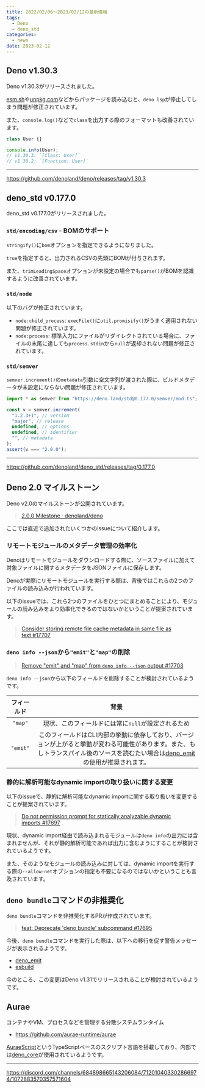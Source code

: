```yaml
---
title: 2022/02/06〜2023/02/12の最新情報
tags:
  - Deno
  - deno_std
categories:
  - news
date: 2023-02-12
---
```


## Deno v1.30.3

Deno v1.30.3がリリースされました。

[esm.sh](https://github.com/ije/esm.sh)や[unpkg.com](https://unpkg.com/)などからパッケージを読み込むと、`deno lsp`が停止してしまう問題が修正されています。

また、`console.log()`などで`class`を出力する際のフォーマットも改善されています。

```javascript
class User {}

console.info(User);
// v1.30.3: `[Class: User]`
// v1.30.2: `[Function: User]`
```

---

https://github.com/denoland/deno/releases/tag/v1.30.3

## deno_std v0.177.0

deno_std v0.177.0がリリースされました。

### `std/encoding/csv` - BOMのサポート

`stringify()`に`bom`オプションを指定できるようになりました。

`true`を指定すると、出力されるCSVの先頭にBOMが付与されます。

また、`trimLeadingSpace`オプションが未設定の場合でも`parse()`がBOMを認識するように改善されています。

### `std/node`

以下のバグが修正されています。

- `node:child_process`: `execFile()`に`util.promisify()`がうまく適用されない問題が修正されています。
- `node:process`: 標準入力にファイルがリダイレクトされている場合に、ファイルの末尾に達しても`process.stdin`から`null`が返却されない問題が修正されています。

### `std/semver`

`semver.increment()`の`metadata`引数に空文字列が渡された際に、ビルドメタデータが未設定にならない問題が修正されています。
        
```typescript
import * as semver from "https://deno.land/std@0.177.0/semver/mod.ts";

const v = semver.increment(
  "1.2.3+1", // version
  "major", // release
  undefined, // options
  undefined, // identifier
  "", // metadata
);
assert(v === "2.0.0");
```
---        

https://github.com/denoland/deno_std/releases/tag/0.177.0

## Deno 2.0 マイルストーン

Deno v2.0のマイルストーンが公開されています。

> [2.0.0 Milestone · denoland/deno](https://github.com/denoland/deno/milestone/26)

ここでは直近で追加されたいくつかのissueについて紹介します。

### リモートモジュールのメタデータ管理の効率化

Denoはリモートモジュールをダウンロードする際に、ソースファイルに加えて対象ファイルに関するメタデータをJSONファイルに保存します。

Denoが実際にリモートモジュールを実行する際は、背後ではこれらの2つのファイルの読み込みが行われています。

以下のissueでは、これら2つのファイルをひとつにまとめることにより、モジュールの読み込みをより効率化できるのではないかということが提案されています。

> [Consider storing remote file cache metadata in same file as text #17707](https://github.com/denoland/deno/issues/17707)

### `deno info --json`から`"emit"`と`"map"`の削除

> [Remove "emit" and "map" from `deno info --json` output #17703](https://github.com/denoland/deno/issues/17703)

`deno info --json`から以下のフィールドを削除することが検討されているようです。

|フィールド|背景|
|:---:|:---:|
|`"map"`|現状、このフィールドには常に`null`が設定されるため|
|`"emit"`|このフィールドはCLI内部の挙動に依存しており、バージョンが上がると挙動が変わる可能性があります。また、もしトランスパイル後のソースを読むたい場合は[deno_emit](https://github.com/denoland/deno_emit)の使用が推奨されます。|

### 静的に解析可能なdynamic importの取り扱いに関する変更

以下のissueで、静的に解析可能なdynamic importに関する取り扱いを変更することが提案されています。

> [Do not permission prompt for statically analyzable dynamic imports #17697](https://github.com/denoland/deno/issues/17697)

現状、dynamic import経由で読み込まれるモジュールは`deno info`の出力には含まれませんが、それが静的解析可能であれば出力に含むようにすることが検討されているようです。

また、そのようなモジュールの読み込みに対しては、dynamic importを実行する際の`--allow-net`オプションの指定も不要になるのではないかということも言及されています。

## `deno bundle`コマンドの非推奨化

`deno bundle`コマンドを非推奨化するPRが作成されています。

> [feat: Deprecate 'deno bundle' subcommand #17695](https://github.com/denoland/deno/pull/17695)

今後、`deno bundle`コマンドを実行した際は、以下への移行を促す警告メッセージが表示されるようです。

* [deno_emit](https://github.com/denoland/deno_emit)
* [esbuild](https://github.com/lucacasonato/esbuild_deno_loader)

今のところ、この変更はDeno v1.31でリリースされることが検討されているようです。

## Aurae

コンテナやVM、プロセスなどを管理する分散システムランタイム

* https://github.com/aurae-runtime/aurae

[AuraeScript](https://github.com/aurae-runtime/aurae/blob/v0.1.0-aa.1/docs/auraescript/index.md)というTypeScriptベースのスクリプト言語を搭載しており、内部では[deno_core](https://github.com/denoland/deno/tree/v1.30.3/core)が使用されているようです。

---

https://discord.com/channels/684898665143206084/712010403302866974/1072883570357571604
